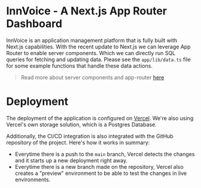 # InnVoice - A Next.js App Router Dashboard

InnVoice is an application management platform that is fully built with Next.js capabilities. With the recent update to Next.js we can leverage App Router to enable server components. Which we can directly run SQL queries for fetching and updating data. Please see the `app/lib/data.ts` file for some example functions that handle these data actions. 

> Read more about server components and app-router [here](https://nextjs.org/docs/app)

# Deployment

The deployment of the application is configured on [Vercel](https://vercel.com/). We're also using Vercel's own storage solution, which is a Postgres Database. 

Additionally, the CI/CD integration is also integrated with the GitHub repository of the project. Here's how it works in summary: 

- Everytime there is a push to the `main` branch, Vercel detects the changes and it starts up a new deployment right away. 
- Everytime there is a new branch made on the repository, Vercel also creates a "preview" environment to be able to test the changes in live environments.
